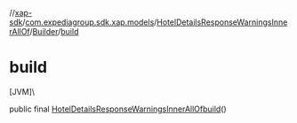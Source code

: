 //[xap-sdk](../../../../index.md)/[com.expediagroup.sdk.xap.models](../../index.md)/[HotelDetailsResponseWarningsInnerAllOf](../index.md)/[Builder](index.md)/[build](build.md)

# build

[JVM]\

public final [HotelDetailsResponseWarningsInnerAllOf](../index.md)[build](build.md)()
